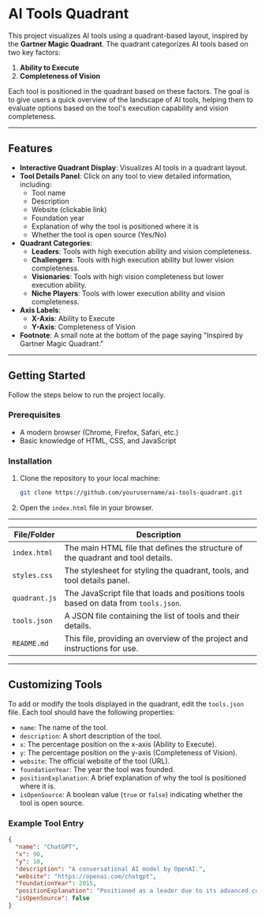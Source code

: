 # AI Tools Quadrant

This project visualizes AI tools using a quadrant-based layout, inspired by the **Gartner Magic Quadrant**. The quadrant categorizes AI tools based on two key factors:
1. **Ability to Execute**
2. **Completeness of Vision**

Each tool is positioned in the quadrant based on these factors. The goal is to give users a quick overview of the landscape of AI tools, helping them to evaluate options based on the tool's execution capability and vision completeness.

---

## Features

- **Interactive Quadrant Display**: Visualizes AI tools in a quadrant layout.
- **Tool Details Panel**: Click on any tool to view detailed information, including:
  - Tool name
  - Description
  - Website (clickable link)
  - Foundation year
  - Explanation of why the tool is positioned where it is
  - Whether the tool is open source (Yes/No)
- **Quadrant Categories**:
  - **Leaders**: Tools with high execution ability and vision completeness.
  - **Challengers**: Tools with high execution ability but lower vision completeness.
  - **Visionaries**: Tools with high vision completeness but lower execution ability.
  - **Niche Players**: Tools with lower execution ability and vision completeness.
- **Axis Labels**:
  - **X-Axis**: Ability to Execute
  - **Y-Axis**: Completeness of Vision
- **Footnote**: A small note at the bottom of the page saying "Inspired by Gartner Magic Quadrant."

---

## Getting Started

Follow the steps below to run the project locally.

### Prerequisites

- A modern browser (Chrome, Firefox, Safari, etc.)
- Basic knowledge of HTML, CSS, and JavaScript

### Installation

1. Clone the repository to your local machine:
    ```bash
    git clone https://github.com/yourusername/ai-tools-quadrant.git
    ```

2. Open the `index.html` file in your browser.

---

| **File/Folder**       | **Description**                                                                 |
|------------------------|---------------------------------------------------------------------------------|
| `index.html`           | The main HTML file that defines the structure of the quadrant and tool details. |
| `styles.css`           | The stylesheet for styling the quadrant, tools, and tool details panel.         |
| `quadrant.js`          | The JavaScript file that loads and positions tools based on data from `tools.json`. |
| `tools.json`           | A JSON file containing the list of tools and their details.                     |
| `README.md`            | This file, providing an overview of the project and instructions for use.       |

---

## Customizing Tools

To add or modify the tools displayed in the quadrant, edit the `tools.json` file. Each tool should have the following properties:
- `name`: The name of the tool.
- `description`: A short description of the tool.
- `x`: The percentage position on the x-axis (Ability to Execute).
- `y`: The percentage position on the y-axis (Completeness of Vision).
- `website`: The official website of the tool (URL).
- `foundationYear`: The year the tool was founded.
- `positionExplanation`: A brief explanation of why the tool is positioned where it is.
- `isOpenSource`: A boolean value (`true` or `false`) indicating whether the tool is open source.

### Example Tool Entry

```json
{
  "name": "ChatGPT",
  "x": 90,
  "y": 10,
  "description": "A conversational AI model by OpenAI.",
  "website": "https://openai.com/chatgpt",
  "foundationYear": 2015,
  "positionExplanation": "Positioned as a leader due to its advanced conversational capabilities and widespread adoption.",
  "isOpenSource": false
}